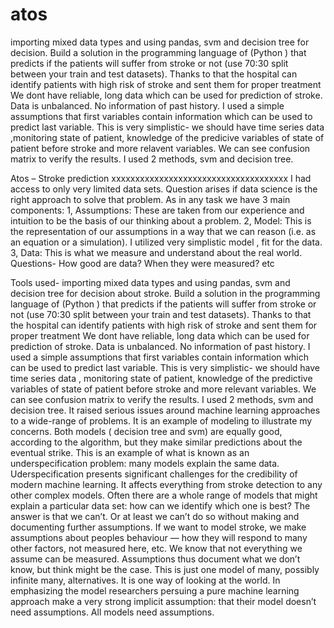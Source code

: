# atos
importing mixed data types and using pandas, svm and decision tree for decision.
Build a solution in the programming language of (Python ) that predicts if the patients will suffer from stroke or not (use 70:30 split between your train and test datasets). Thanks to that the hospital can identify patients with high risk of stroke and sent them for proper treatment
We dont have reliable, long data which can be used for prediction of stroke. Data is unbalanced. No information of past history. I used a simple assumptions that first variables contain information which can be used to predict last variable. This is very simplistic- we should have time series data ,monitoring state of patient, knowledge of the predicive variables of state of patient before stroke and more relavent variables. We can see confusion matrix to verify the results. I used 2 methods, svm and decision tree.

Atos – Stroke prediction
xxxxxxxxxxxxxxxxxxxxxxxxxxxxxxxxxxxxx
I  had access to only very limited data sets.  Question arises if data science is the right approach to solve that problem.
As  in any task we have 3 main components:
1, Assumptions: These are taken from our experience and intuition to be the basis of our thinking about a problem.
2, Model: This is the representation of our assumptions in a way that we can reason (i.e. as an equation or a simulation). I utilized very simplistic model , fit for the data.
3, Data: This is what we measure and understand about the real world. Questions- How good are data?  When they were measured? etc

Tools used- importing mixed data types and using pandas, svm and decision tree for decision about stroke. 
Build a solution in the programming language of (Python ) that predicts if the patients will suffer from stroke or not (use 70:30 split between your train and test datasets). Thanks to that the hospital can identify patients with high risk of stroke and sent them for proper treatment We dont have reliable, long data which can be used for prediction of stroke. Data is unbalanced. No information of past history. I used a simple assumptions that first variables contain information which can be used to predict last variable. This is very simplistic- we should have time series data , monitoring state of patient, knowledge of the predictive variables of state of patient before stroke and more relevant variables. We can see confusion matrix to verify the results. I used 2 methods, svm and decision tree.
It raised serious issues around machine learning approaches to a wide-range of problems. It is an example of modeling to illustrate my concerns. Both models ( decision tree and svm) are equally good, according to the algorithm, but they make similar predictions about the eventual strike.
This is an example of what is known as an underspecification problem: many models explain the same data. Uderspecification presents significant challenges for the credibility of modern machine learning. It affects everything from stroke detection to any other complex models.
Often there are a whole range of models that might explain a particular data set: how can we identify which one is best? The answer is that we can’t. Or at least we can’t do so without making and documenting further assumptions. If we want to model stroke, we make assumptions about peoples behaviour — how they will respond to many other factors, not measured here, etc. We know that not everything we assume can be measured. Assumptions thus document what we don’t know, but think might be the case.
This is just one model of many, possibly infinite many, alternatives. It is one way of looking at the world. In emphasizing the model researchers persuing a pure machine learning approach make a very strong implicit assumption: that their model doesn’t need assumptions.  All models need assumptions.

